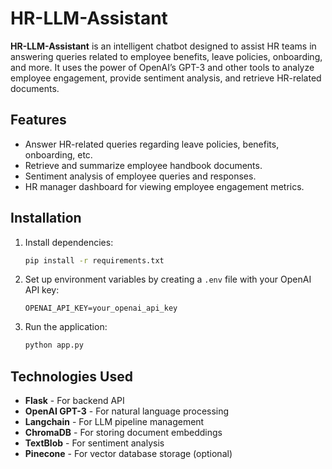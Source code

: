 # HR-LLM-Assistant

**HR-LLM-Assistant** is an intelligent chatbot designed to assist HR teams in answering queries related to employee benefits, leave policies, onboarding, and more. It uses the power of OpenAI’s GPT-3 and other tools to analyze employee engagement, provide sentiment analysis, and retrieve HR-related documents.



## Features
- Answer HR-related queries regarding leave policies, benefits, onboarding, etc.
- Retrieve and summarize employee handbook documents.
- Sentiment analysis of employee queries and responses.
- HR manager dashboard for viewing employee engagement metrics.


## Installation

1. Install dependencies:
    ```bash
    pip install -r requirements.txt
    ```

2. Set up environment variables by creating a `.env` file with your OpenAI API key:
    ```plaintext
    OPENAI_API_KEY=your_openai_api_key
    ```

3. Run the application:
    ```bash
    python app.py
    ```

## Technologies Used
- **Flask** - For backend API
- **OpenAI GPT-3** - For natural language processing
- **Langchain** - For LLM pipeline management
- **ChromaDB** - For storing document embeddings
- **TextBlob** - For sentiment analysis
- **Pinecone** - For vector database storage (optional)





